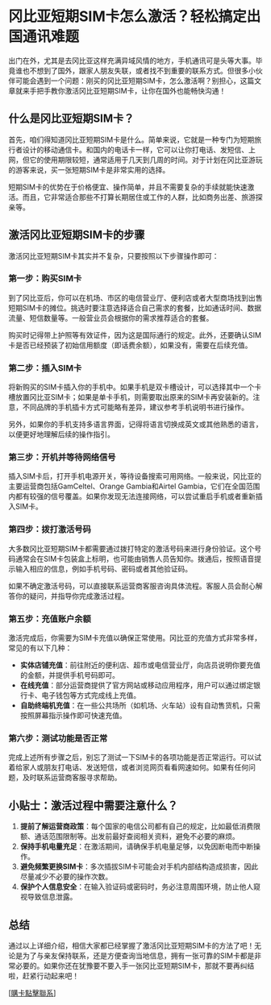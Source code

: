 # 冈比亚短期SIM卡怎么激活？轻松搞定出国通讯难题

出门在外，尤其是去冈比亚这样充满异域风情的地方，手机通讯可是头等大事。毕竟谁也不想到了国外，跟家人朋友失联，或者找不到重要的联系方式。但很多小伙伴可能会遇到一个问题：刚买的冈比亚短期SIM卡，怎么激活啊？别担心，这篇文章就来手把手教你激活冈比亚短期SIM卡，让你在国外也能畅快沟通！

## 什么是冈比亚短期SIM卡？

首先，咱们得知道冈比亚短期SIM卡是什么。简单来说，它就是一种专门为短期旅行者设计的移动通信卡。和国内的电话卡一样，它可以让你打电话、发短信、上网，但它的使用期限较短，通常适用于几天到几周的时间。对于计划在冈比亚游玩的游客来说，买一张短期SIM卡是非常实用的选择。

短期SIM卡的优势在于价格便宜、操作简单，并且不需要复杂的手续就能快速激活。而且，它非常适合那些不打算长期居住或工作的人群，比如商务出差、旅游探亲等。

## 激活冈比亚短期SIM卡的步骤

激活冈比亚短期SIM卡其实并不复杂，只要按照以下步骤操作即可：

### 第一步：购买SIM卡

到了冈比亚后，你可以在机场、市区的电信营业厅、便利店或者大型商场找到出售短期SIM卡的摊位。挑选时要注意选择适合自己需求的套餐，比如通话时间、数据流量、短信数量等。一般营业员会根据你的需求推荐适合的套餐。

购买时记得带上护照等有效证件，因为这是国际通行的规定。此外，还要确认SIM卡是否已经预装了初始信用额度（即话费余额），如果没有，需要在后续充值。

### 第二步：插入SIM卡

将新购买的SIM卡插入你的手机中。如果手机是双卡槽设计，可以选择其中一个卡槽放置冈比亚SIM卡；如果是单卡手机，则需要取出原来的SIM卡再安装新的。注意，不同品牌的手机插卡方式可能略有差异，建议参考手机说明书进行操作。

另外，如果你的手机支持多语言界面，记得将语言切换成英文或其他熟悉的语言，以便更好地理解后续的操作指引。

### 第三步：开机并等待网络信号

插入SIM卡后，打开手机电源开关，等待设备搜索可用网络。一般来说，冈比亚的主要运营商包括GamCeltel、Orange Gambia和Airtel Gambia，它们在全国范围内都有较强的信号覆盖。如果你发现无法连接网络，可以尝试重启手机或者重新插入SIM卡。

### 第四步：拨打激活号码

大多数冈比亚短期SIM卡都需要通过拨打特定的激活号码来进行身份验证。这个号码通常会在SIM卡包装盒上标明，也可能由销售人员告知你。拨通后，按照语音提示输入相应的信息，例如手机号码、密码或者其他验证码。

如果不确定激活号码，可以直接联系运营商客服咨询具体流程。客服人员会耐心解答你的疑问，并指导你完成激活过程。

### 第五步：充值账户余额

激活完成后，你需要为SIM卡充值以确保正常使用。冈比亚的充值方式非常多样，常见的有以下几种：

- **实体店铺充值**：前往附近的便利店、超市或电信营业厅，向店员说明你要充值的金额，并提供手机号码即可。
- **在线充值**：部分运营商提供了官方网站或移动应用程序，用户可以通过绑定银行卡、电子钱包等方式完成线上充值。
- **自助终端机充值**：在一些公共场所（如机场、火车站）设有自动售货机，只需按照屏幕指示操作即可快速充值。

### 第六步：测试功能是否正常

完成上述所有步骤之后，别忘了测试一下SIM卡的各项功能是否正常运行。可以试着给家人或朋友打电话、发送短信，或者浏览网页看看网速如何。如果有任何问题，及时联系运营商客服寻求帮助。

## 小贴士：激活过程中需要注意什么？

1. **提前了解运营商政策**：每个国家的电信公司都有自己的规定，比如最低消费限额、通话范围限制等。出发前最好查阅相关资料，避免不必要的麻烦。
2. **保持手机电量充足**：在激活期间，请确保手机电量足够，以免因断电而中断操作。
3. **避免频繁更换SIM卡**：多次插拔SIM卡可能会对手机内部结构造成损害，因此尽量减少不必要的操作次数。
4. **保护个人信息安全**：在输入验证码或密码时，务必注意周围环境，防止他人窥视导致信息泄露。

## 总结

通过以上详细介绍，相信大家都已经掌握了激活冈比亚短期SIM卡的方法了吧！无论是为了与亲友保持联系，还是方便查询当地信息，拥有一张可靠的SIM卡都是非常必要的。如果你还在犹豫要不要入手一张冈比亚短期SIM卡，那就不要再纠结啦，赶紧行动起来吧！

[[購卡點擊聯系](https://t.me/s/esim1088)]